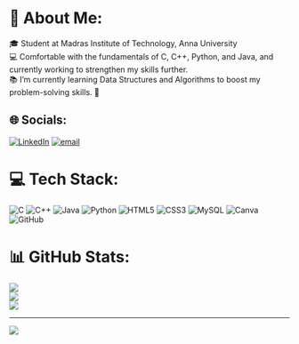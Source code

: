 # 💫 About Me:
🎓 Student at Madras Institute of Technology, Anna University<br>💻 Comfortable with the fundamentals of C, C++, Python, and Java, and currently working to strengthen my skills further.<br>📚 I’m currently learning Data Structures and Algorithms to boost my problem-solving skills. 🚀


## 🌐 Socials:
[![LinkedIn](https://img.shields.io/badge/LinkedIn-%230077B5.svg?logo=linkedin&logoColor=white)](https://linkedin.com/in/www.linkedin.com/in/shamrutha-p-d-3a97b0321) [![email](https://img.shields.io/badge/Email-D14836?logo=gmail&logoColor=white)](mailto:shamruthapd2006@gmail.com) 

# 💻 Tech Stack:
![C](https://img.shields.io/badge/c-%2300599C.svg?style=for-the-badge&logo=c&logoColor=white) ![C++](https://img.shields.io/badge/c++-%2300599C.svg?style=for-the-badge&logo=c%2B%2B&logoColor=white) ![Java](https://img.shields.io/badge/java-%23ED8B00.svg?style=for-the-badge&logo=openjdk&logoColor=white) ![Python](https://img.shields.io/badge/python-3670A0?style=for-the-badge&logo=python&logoColor=ffdd54) ![HTML5](https://img.shields.io/badge/html5-%23E34F26.svg?style=for-the-badge&logo=html5&logoColor=white) ![CSS3](https://img.shields.io/badge/css3-%231572B6.svg?style=for-the-badge&logo=css3&logoColor=white) ![MySQL](https://img.shields.io/badge/mysql-4479A1.svg?style=for-the-badge&logo=mysql&logoColor=white) ![Canva](https://img.shields.io/badge/Canva-%2300C4CC.svg?style=for-the-badge&logo=Canva&logoColor=white) ![GitHub](https://img.shields.io/badge/github-%23121011.svg?style=for-the-badge&logo=github&logoColor=white)
# 📊 GitHub Stats:
![](https://github-readme-stats.vercel.app/api?username=Shamruthapd&theme=dark&hide_border=false&include_all_commits=false&count_private=false)<br/>
![](https://nirzak-streak-stats.vercel.app/?user=Shamruthapd&theme=dark&hide_border=false)<br/>
![](https://github-readme-stats.vercel.app/api/top-langs/?username=Shamruthapd&theme=dark&hide_border=false&include_all_commits=false&count_private=false&layout=compact)

---
[![](https://visitcount.itsvg.in/api?id=Shamruthapd&icon=0&color=0)](https://visitcount.itsvg.in)

<!-- Proudly created with GPRM ( https://gprm.itsvg.in ) -->
